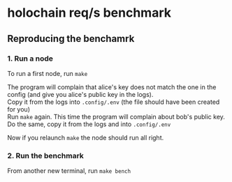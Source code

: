 # holochain req/s benchmark

## Reproducing the benchamrk

### 1. Run a node

To run a first node, run `make`

The program will complain that alice's key does not match the one in the config (and give you alice's public key in the logs).  
Copy it from the logs into `.config/.env` (the file should have been created for you)  
Run `make` again. This time the program will complain about bob's public key. Do the same, copy it from the logs and into `.config/.env`

Now if you relaunch `make` the node should run all right.

### 2. Run the benchmark

From another new terminal, run `make bench`
